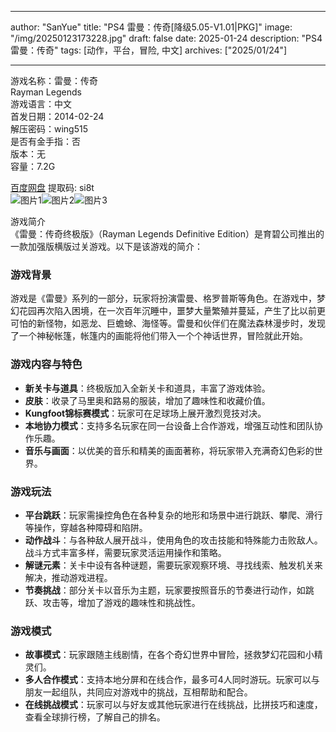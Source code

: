 
---
author: "SanYue"
title: "PS4 雷曼：传奇[降级5.05-V1.01|PKG]"
image: "/img/20250123173228.jpg"
draft: false
date: 2025-01-24
description: "PS4 雷曼：传奇"
tags: [动作，平台，冒险, 中文]
archives: ["2025/01/24"]

---

游戏名称：雷曼：传奇   
Rayman Legends    
游戏语言：中文  
首发日期：2014-02-24  
解压密码：wing515  
是否有金手指：否  
版本：无   
容量：7.2G

[百度网盘](https://pan.baidu.com/s/1k0ReXZwyeuqqIYOR89Udkw) 提取码: si8t  
![图片1](/img/a5579c.jpg)![图片2](/img/04c0b8.jpg)![图片3](/img/67b6d9.jpg)  

游戏简介  
《雷曼：传奇终极版》（Rayman Legends Definitive Edition）是育碧公司推出的一款加强版横版过关游戏。以下是该游戏的简介：

### 游戏背景
游戏是《雷曼》系列的一部分，玩家将扮演雷曼、格罗普斯等角色。在游戏中，梦幻花园再次陷入困境，在一次百年沉睡中，噩梦大量繁殖并蔓延，产生了比以前更可怕的新怪物，如恶龙、巨蟾蜍、海怪等。雷曼和伙伴们在魔法森林漫步时，发现了一个神秘帐篷，帐篷内的画能将他们带入一个个神话世界，冒险就此开始。

### 游戏内容与特色
- **新关卡与道具**：终极版加入全新关卡和道具，丰富了游戏体验。
- **皮肤**：收录了马里奥和路易的服装，增加了趣味性和收藏价值。
- **Kungfoot锦标赛模式**：玩家可在足球场上展开激烈竞技对决。
- **本地协力模式**：支持多名玩家在同一台设备上合作游戏，增强互动性和团队协作乐趣。
- **音乐与画面**：以优美的音乐和精美的画面著称，将玩家带入充满奇幻色彩的世界。

### 游戏玩法
- **平台跳跃**：玩家需操控角色在各种复杂的地形和场景中进行跳跃、攀爬、滑行等操作，穿越各种障碍和陷阱。
- **动作战斗**：与各种敌人展开战斗，使用角色的攻击技能和特殊能力击败敌人。战斗方式丰富多样，需要玩家灵活运用操作和策略。
- **解谜元素**：关卡中设有各种谜题，需要玩家观察环境、寻找线索、触发机关来解决，推动游戏进程。
- **节奏挑战**：部分关卡以音乐为主题，玩家要按照音乐的节奏进行动作，如跳跃、攻击等，增加了游戏的趣味性和挑战性。

### 游戏模式
- **故事模式**：玩家跟随主线剧情，在各个奇幻世界中冒险，拯救梦幻花园和小精灵们。
- **多人合作模式**：支持本地分屏和在线合作，最多可4人同时游玩。玩家可以与朋友一起组队，共同应对游戏中的挑战，互相帮助和配合。
- **在线挑战模式**：玩家可以与好友或其他玩家进行在线挑战，比拼技巧和速度，查看全球排行榜，了解自己的排名。
